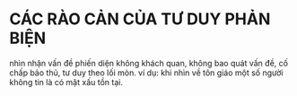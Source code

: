 # CÁC RÀO CẢN CỦA TƯ DUY PHẢN BIỆN
nhìn nhận vấn đề phiến diện không khách quan, không bao quát vấn đề, cố chấp bảo thủ, tư duy theo lối mòn. ví dụ: khi nhìn về tôn giáo một số người không tin là có mặt xấu tồn tại.
